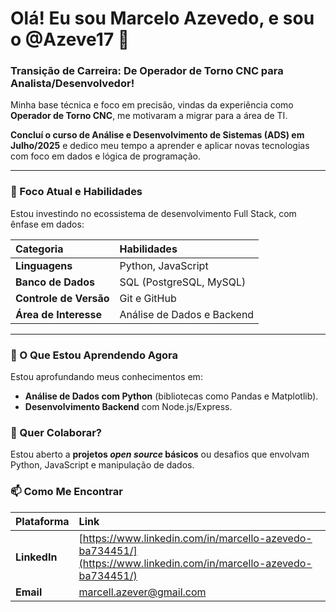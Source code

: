 # Olá! Eu sou Marcelo Azevedo, e sou o @Azeve17 👋

### Transição de Carreira: De Operador de Torno CNC para Analista/Desenvolvedor!

Minha base técnica e foco em precisão, vindas da experiência como **Operador de Torno CNC**, me motivaram a migrar para a área de TI.

**Concluí o curso de Análise e Desenvolvimento de Sistemas (ADS) em Julho/2025** e dedico meu tempo a aprender e aplicar novas tecnologias com foco em dados e lógica de programação.

---

### 🚀 Foco Atual e Habilidades

Estou investindo no ecossistema de desenvolvimento Full Stack, com ênfase em dados:

| Categoria | Habilidades |
| :--- | :--- |
| **Linguagens** | Python, JavaScript |
| **Banco de Dados** | SQL (PostgreSQL, MySQL) |
| **Controle de Versão** | Git e GitHub |
| **Área de Interesse** | Análise de Dados e Backend |

---

### 🌱 O Que Estou Aprendendo Agora

Estou aprofundando meus conhecimentos em:
-   **Análise de Dados com Python** (bibliotecas como Pandas e Matplotlib).
-   **Desenvolvimento Backend** com Node.js/Express.

### 🤝 Quer Colaborar?

Estou aberto a **projetos *open source* básicos** ou desafios que envolvam Python, JavaScript e manipulação de dados.

### 📫 Como Me Encontrar

| Plataforma | Link |
| :--- | :--- |
| **LinkedIn** | [https://www.linkedin.com/in/marcello-azevedo-ba734451/](https://www.linkedin.com/in/marcello-azevedo-ba734451/) |
| **Email** | marcell.azever@gmail.com |
